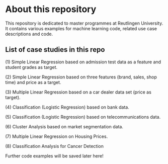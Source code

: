 # About this repository
This repository is dedicated to master programmes at Reutlingen University. It contains various examples for machine learning code, related use case descriptions and code.

## List of case studies in this repo

(1) Simple Linear Regression based on admission test data as a feature and student grades as target.

(2) Simple Linear Regression based on three features (brand, sales, shop time) and price as a target.

(3) Multiple Linear Regression based on a car dealer data set (price as target).

(4) Classification (Logistic Regression) based on bank data.

(5) Classification (Logistic Regression) based on telecommunications data.

(6) Cluster Analysis based on market segmentation data.

(7) Multiple Linear Regression on Housing Prices.

(8) Classification Analysis for Cancer Detection

Further code examples will be saved later here!